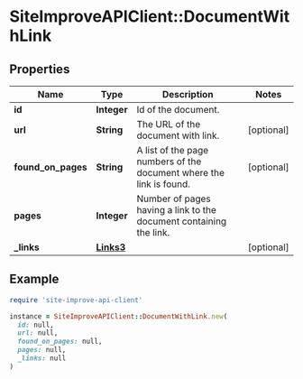# SiteImproveAPIClient::DocumentWithLink

## Properties

| Name | Type | Description | Notes |
| ---- | ---- | ----------- | ----- |
| **id** | **Integer** | Id of the document. |  |
| **url** | **String** | The URL of the document with link. | [optional] |
| **found_on_pages** | **String** | A list of the page numbers of the document where the link is found. | [optional] |
| **pages** | **Integer** | Number of pages having a link to the document containing the link. |  |
| **_links** | [**Links3**](Links3.md) |  | [optional] |

## Example

```ruby
require 'site-improve-api-client'

instance = SiteImproveAPIClient::DocumentWithLink.new(
  id: null,
  url: null,
  found_on_pages: null,
  pages: null,
  _links: null
)
```

